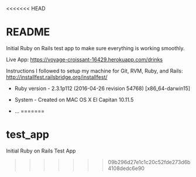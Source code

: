 <<<<<<< HEAD
# README

Initial Ruby on Rails test app to make sure everything is working smoothly.

Live App: https://voyage-croissant-16429.herokuapp.com/drinks

Instructions I followed to setup my machine for Git, RVM, Ruby, and Rails: http://installfest.railsbridge.org/installfest/

* Ruby version - 2.3.1p112 (2016-04-26 revision 54768) [x86_64-darwin15]

* System - Created on MAC OS X El Capitan 10.11.5



* ...
=======
# test_app
Initial Ruby on Rails Test App
>>>>>>> 09b296d27e1c1c20c52fde273d6b4108dedc6e90
